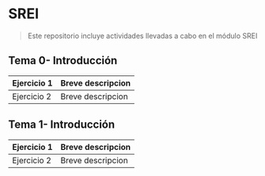 # SREI
> Este repositorio incluye actividades llevadas a cabo en el módulo SREI

 ## Tema 0- Introducción

| Ejercicio 1 | Breve descripcion |
| ----------- | ----------------- |
| Ejercicio 2 | Breve descripcion |

## Tema 1- Introducción

| Ejercicio 1 | Breve descripcion |
| ----------- | ----------------- |
| Ejercicio 2 | Breve descripcion |
